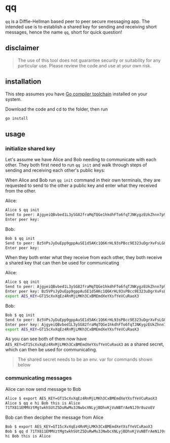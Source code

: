 # qq
`qq` is a Diffie-Hellman based peer to peer secure messaging app.
The intended use is to establish a shared key for sending and receiving
short messages, hence the name `qq`, short for quick question!

## disclaimer
> The use of this tool does not guarantee security or suitability for
> any particular use. Please review the code and use at your own risk.

## installation
This step assumes you have [Go compiler toolchain](https://go.dev/dl/)
installed on your system.

Download the code and cd to the folder, then run
```bash
go install
```

## usage
### initialize shared key
Let's assume we have Alice and Bob needing to communicate with each 
other. They both first need to run `qq init` and walk through steps
of sending and receiving each other's public keys:

When Alice and Bob run `qq init` command in their own terminals, they 
are requested to send to the other a public key and enter what they
received from the other.

Alice:
```bash
Alice $ qq init
Send to peer: AjgyeiQBvbed1L3ySG82fraMqTQGe1hkdhFTo6fqTJNKygzEUkZhnn7p9NUT1yWUjtgQMpRPixMPWkwFqDHzmZe8zPdoFw8t4MpcRzmAWQ92YVYWd1v2Pww92MHpCQBpzonCQgN8a8iEibsmFz6XzyAEXSugbQCZRGKw6quLzXxicXo31zob66cBcLrub7QfSAh63fxQPePfYRgsTDE6rpK5Fkby566Z5Nd6yjHUqaaV75xHydwJHfLm7S1KnohQ6kidg8sm97MKRME6zE872TNw7YcGDAh5mFiVHB4fmTsZt5rX1NgUsTKz6GrmHoq4hzjRP1fDx4GyH2a6CqB5fwqCrNyxdw
Enter peer key: 
```
Bob:
```bash
Bob $ qq init
Send to peer: Bz5VPsJyDuEpp9gppAuSE1d5AKc1Q6KrHL93sPBcc9E323uDgrXvFsLG8ePmNQTNb2N7YHvb4mADgj9tJFmvJSjNJ29KLpiFewgcTfsH6Jdj6aqkRUSPFBuZ22JkxMeCYjLTsGrCH9HuueXjoQN8rQY4n8s4QTJo5MyYEf3GpHJ5k7V4Ywkm4fSGMpjzjeeKGqncCUBWERyRcBDcXX8ioeSFzxB6GR1yaMoY9hm88dr7UUEqdgJa4h8de1gTu4QSUNMYVJCEiThNdNoxpPHqAhMpcFCmYND4Umwa41svnGw7dhL2mkH4XSqJ3oCP26Xy1np77HwRqtJ1NXjWwrYQ87fw5s5nXU
Enter peer key: 
```

When they both enter what they receive from each other, they both receive
a shared key that can then be used for communicating

Alice:
```bash
Alice $ qq init
Send to peer: AjgyeiQBvbed1L3ySG82fraMqTQGe1hkdhFTo6fqTJNKygzEUkZhnn7p9NUT1yWUjtgQMpRPixMPWkwFqDHzmZe8zPdoFw8t4MpcRzmAWQ92YVYWd1v2Pww92MHpCQBpzonCQgN8a8iEibsmFz6XzyAEXSugbQCZRGKw6quLzXxicXo31zob66cBcLrub7QfSAh63fxQPePfYRgsTDE6rpK5Fkby566Z5Nd6yjHUqaaV75xHydwJHfLm7S1KnohQ6kidg8sm97MKRME6zE872TNw7YcGDAh5mFiVHB4fmTsZt5rX1NgUsTKz6GrmHoq4hzjRP1fDx4GyH2a6CqB5fwqCrNyxdw
Enter peer key: Bz5VPsJyDuEpp9gppAuSE1d5AKc1Q6KrHL93sPBcc9E323uDgrXvFsLG8ePmNQTNb2N7YHvb4mADgj9tJFmvJSjNJ29KLpiFewgcTfsH6Jdj6aqkRUSPFBuZ22JkxMeCYjLTsGrCH9HuueXjoQN8rQY4n8s4QTJo5MyYEf3GpHJ5k7V4Ywkm4fSGMpjzjeeKGqncCUBWERyRcBDcXX8ioeSFzxB6GR1yaMoY9hm88dr7UUEqdgJa4h8de1gTu4QSUNMYVJCEiThNdNoxpPHqAhMpcFCmYND4Umwa41svnGw7dhL2mkH4XSqJ3oCP26Xy1np77HwRqtJ1NXjWwrYQ87fw5s5nXU
export AES_KEY=GT15cXvXqEz4RnMjLMKh3CxBMEmdXeYXsfYeVCuRaoX3
```
Bob:
```bash
Bob $ qq init
Send to peer: Bz5VPsJyDuEpp9gppAuSE1d5AKc1Q6KrHL93sPBcc9E323uDgrXvFsLG8ePmNQTNb2N7YHvb4mADgj9tJFmvJSjNJ29KLpiFewgcTfsH6Jdj6aqkRUSPFBuZ22JkxMeCYjLTsGrCH9HuueXjoQN8rQY4n8s4QTJo5MyYEf3GpHJ5k7V4Ywkm4fSGMpjzjeeKGqncCUBWERyRcBDcXX8ioeSFzxB6GR1yaMoY9hm88dr7UUEqdgJa4h8de1gTu4QSUNMYVJCEiThNdNoxpPHqAhMpcFCmYND4Umwa41svnGw7dhL2mkH4XSqJ3oCP26Xy1np77HwRqtJ1NXjWwrYQ87fw5s5nXU
Enter peer key: AjgyeiQBvbed1L3ySG82fraMqTQGe1hkdhFTo6fqTJNKygzEUkZhnn7p9NUT1yWUjtgQMpRPixMPWkwFqDHzmZe8zPdoFw8t4MpcRzmAWQ92YVYWd1v2Pww92MHpCQBpzonCQgN8a8iEibsmFz6XzyAEXSugbQCZRGKw6quLzXxicXo31zob66cBcLrub7QfSAh63fxQPePfYRgsTDE6rpK5Fkby566Z5Nd6yjHUqaaV75xHydwJHfLm7S1KnohQ6kidg8sm97MKRME6zE872TNw7YcGDAh5mFiVHB4fmTsZt5rX1NgUsTKz6GrmHoq4hzjRP1fDx4GyH2a6CqB5fwqCrNyxdw
export AES_KEY=GT15cXvXqEz4RnMjLMKh3CxBMEmdXeYXsfYeVCuRaoX3
```

As you can see both of them now have `AES_KEY=GT15cXvXqEz4RnMjLMKh3CxBMEmdXeYXsfYeVCuRaoX3` as a 
shared secret, which can then be used for communicating.

> The shared secret needs to be an env. var for commands shown below

### communicating messages
Alice can now send message to Bob
```bash
Alice $ export AES_KEY=GT15cXvXqEz4RnMjLMKh3CxBMEmdXeYXsfYeVCuRaoX3
Alice $ qq e hi Bob this is Alice
71TX811EMMVztMgtwkhSUtZ5DuRwMu3JNwbcXNLyjBDhvKjVuNBTrAeN1J9r8uzoEV
```
Bob can then decipher the message from Alice
```bash
Bob $ export AES_KEY=GT15cXvXqEz4RnMjLMKh3CxBMEmdXeYXsfYeVCuRaoX3
Bob $ qq d 71TX811EMMVztMgtwkhSUtZ5DuRwMu3JNwbcXNLyjBDhvKjVuNBTrAeN1J9r8uzoEV
hi Bob this is Alice
```
